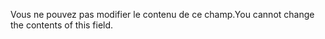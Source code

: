 <span data-ttu-id="07215-101">Vous ne pouvez pas modifier le contenu de ce champ.</span><span class="sxs-lookup"><span data-stu-id="07215-101">You cannot change the contents of this field.</span></span>
